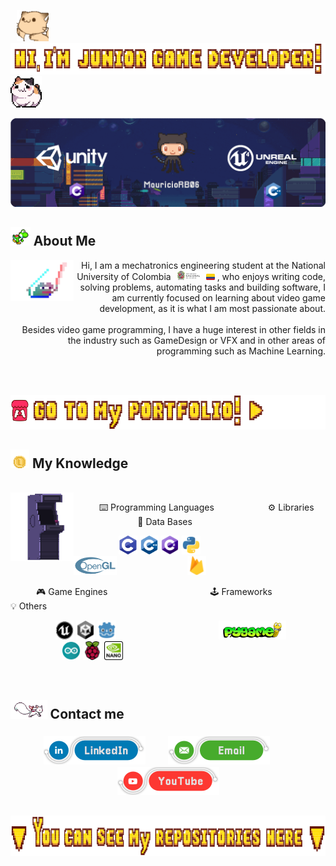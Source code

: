 <p align="center">

⠀<img height="50" src="https://github.com/MauricioRB06/MauricioRB06/blob/22208bb6a882ece00d2e516b358bf5d5b41a0875/Assets/Michi_1.gif"><img height="50" src="https://github.com/MauricioRB06/MauricioRB06/blob/22208bb6a882ece00d2e516b358bf5d5b41a0875/Assets/Hi.png"><img height ="50" src="https://github.com/MauricioRB06/MauricioRB06/blob/22208bb6a882ece00d2e516b358bf5d5b41a0875/Assets/Michi_2.gif">

</p>

<img width=1000 alt="MauricioRB06" src="https://github.com/MauricioRB06/MauricioRB06/blob/22208bb6a882ece00d2e516b358bf5d5b41a0875/Assets/Banner.gif">

## <img height="30" src="https://github.com/MauricioRB06/MauricioRB06/blob/22208bb6a882ece00d2e516b358bf5d5b41a0875/Assets/About_Me.gif"> About Me

<img align="left" width=20% src="https://github.com/MauricioRB06/MauricioRB06/blob/22208bb6a882ece00d2e516b358bf5d5b41a0875/Assets/Pepe.gif">

<p p style='text-align: right;'>
Hi, I am a mechatronics engineering student at the National University of Colombia⠀<img height="15" src="https://github.com/MauricioRB06/MauricioRB06/blob/8516184eb49bebf3530f0988dc5a621db88cd710/Assets/Unal.png">⠀<img height="10" src="https://github.com/MauricioRB06/MauricioRB06/blob/22208bb6a882ece00d2e516b358bf5d5b41a0875/Assets/Colombia.png"> , who enjoys writing code, solving problems, automating tasks and building software, I am currently focused on learning about video game development, as it is what I am most passionate about.
<br><br>
Besides video game programming, I have a huge interest in other fields in the industry such as GameDesign or VFX and in other areas of programming such as Machine Learning.
</p>

<br><br>

<p align="right">
<a href="https://mauriciorb06.itch.io/" target="_blank"><img height="55" src="https://github.com/MauricioRB06/MauricioRB06/blob/59e6f90507b098d6a7ea2f4e0eb16f28ace58302/Assets/Portfolio.png"></a>
</p>

## <img height="30" src="https://github.com/MauricioRB06/MauricioRB06/blob/22208bb6a882ece00d2e516b358bf5d5b41a0875/Assets/My_Knowledge.gif"> My Knowledge

<br>

<img align="left" width=20% src="https://github.com/MauricioRB06/MauricioRB06/blob/22208bb6a882ece00d2e516b358bf5d5b41a0875/Assets/Arcade.gif">

⠀⠀⠀⠀⌨️ Programming Languages ⠀⠀⠀⠀⠀⠀⠀⠀⚙️ Libraries ⠀⠀⠀⠀⠀⠀⠀⠀⠀⠀🔐 Data Bases<br>



⠀⠀⠀⠀⠀⠀⠀<img height="30" src = 'https://github.com/MauricioRB06/MauricioRB06/blob/22208bb6a882ece00d2e516b358bf5d5b41a0875/Assets/C.png'> <img height="30" src = 'https://github.com/MauricioRB06/MauricioRB06/blob/22208bb6a882ece00d2e516b358bf5d5b41a0875/Assets/Cpp.png'> <img height="30" src = 'https://github.com/MauricioRB06/MauricioRB06/blob/22208bb6a882ece00d2e516b358bf5d5b41a0875/Assets/CSharp.png'> <img height="30" src = 'https://github.com/MauricioRB06/MauricioRB06/blob/22208bb6a882ece00d2e516b358bf5d5b41a0875/Assets/Python.png'>⠀⠀⠀⠀⠀⠀⠀⠀⠀⠀⠀⠀⠀<img height="30" src = 'https://github.com/MauricioRB06/MauricioRB06/blob/22208bb6a882ece00d2e516b358bf5d5b41a0875/Assets/OpenGL.png'>⠀⠀⠀⠀⠀⠀⠀⠀⠀⠀⠀<img height="30" src = 'https://github.com/MauricioRB06/MauricioRB06/blob/22208bb6a882ece00d2e516b358bf5d5b41a0875/Assets/FireBase.png'>


⠀⠀⠀⠀🎮 Game Engines⠀⠀⠀⠀⠀⠀⠀⠀⠀⠀⠀⠀⠀⠀⠀⠀🕹️ Frameworks⠀⠀⠀⠀⠀⠀⠀⠀💡 Others<br>

⠀⠀⠀⠀⠀⠀⠀<img height="30" src = 'https://github.com/MauricioRB06/MauricioRB06/blob/22208bb6a882ece00d2e516b358bf5d5b41a0875/Assets/Unreal.png'> <img height="30" src = 'https://github.com/MauricioRB06/MauricioRB06/blob/22208bb6a882ece00d2e516b358bf5d5b41a0875/Assets/Unity.png'> <img height="30" src = 'https://github.com/MauricioRB06/MauricioRB06/blob/22208bb6a882ece00d2e516b358bf5d5b41a0875/Assets/Godot.png'>⠀⠀⠀⠀⠀⠀⠀⠀⠀⠀⠀⠀⠀⠀⠀⠀<img height="30" src = 'https://github.com/MauricioRB06/MauricioRB06/blob/22208bb6a882ece00d2e516b358bf5d5b41a0875/Assets/Pygame.png'>⠀⠀⠀⠀⠀⠀⠀⠀<img height="30" src = 'https://github.com/MauricioRB06/MauricioRB06/blob/22208bb6a882ece00d2e516b358bf5d5b41a0875/Assets/Arduino.png'> <img height="30" src = 'https://github.com/MauricioRB06/MauricioRB06/blob/22208bb6a882ece00d2e516b358bf5d5b41a0875/Assets/RaspberryPi.png'> <img height="30" src = 'https://github.com/MauricioRB06/MauricioRB06/blob/22208bb6a882ece00d2e516b358bf5d5b41a0875/Assets/JetsonNano.png'>

<br>

## <img height="30" src="https://github.com/MauricioRB06/MauricioRB06/blob/22208bb6a882ece00d2e516b358bf5d5b41a0875/Assets/Contact_Me.gif"> Contact me

<h3 align="center">

<a href="https://www.linkedin.com/in/mauricio-rodr%C3%ADguez-becerra-bb7626126/" target="_blank"><img height="45" src="https://github.com/MauricioRB06/MauricioRB06/blob/22208bb6a882ece00d2e516b358bf5d5b41a0875/Assets/LinkedIn.png"></a>⠀⠀⠀<a href="mailto:mrodriguezbec@unal.edu.co" target="_blank"><img height="45" src="https://github.com/MauricioRB06/MauricioRB06/blob/22208bb6a882ece00d2e516b358bf5d5b41a0875/Assets/Email.png"></a>⠀⠀⠀<a href="https://www.youtube.com/channel/UCOgoqQgsBBKfi7ku-XTig_g"><img height="45" src="https://github.com/MauricioRB06/MauricioRB06/blob/22208bb6a882ece00d2e516b358bf5d5b41a0875/Assets/YouTube.png"></a>

</h3>

##
<p align="center">
<img height="65" src="https://github.com/MauricioRB06/MauricioRB06/blob/22208bb6a882ece00d2e516b358bf5d5b41a0875/Assets/Repositories.png">
</p>
